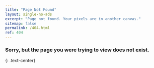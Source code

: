 ```yaml
---
title: "Page Not Found"
layout: single-no-ads
excerpt: "Page not found. Your pixels are in another canvas."
sitemap: false
permalink: /404.html
ref: 404
---
```


### Sorry, but the page you were trying to view does not exist.
{: .text-center}
